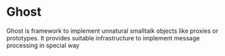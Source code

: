 # Ghost
Ghost is framework to implement unnatural smalltalk objects like proxies or prototypes. It provides suitable infrastructure to implement message processing in special way
